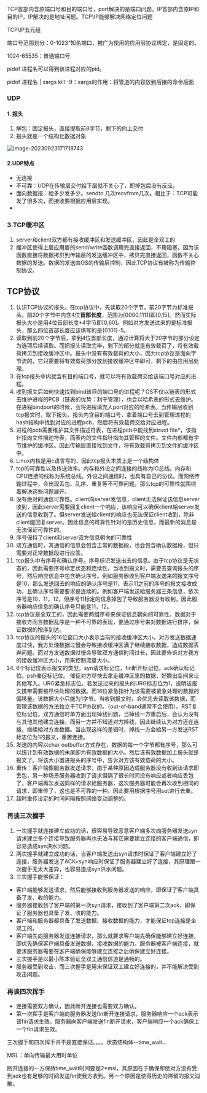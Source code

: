 TCP首部内含原端口号和目的端口号，port解决的是端口问题。IP首部内含原IP和目的IP，IP解决的是地址问题。TCP\IP能够解决网络定位问题

TCP\IP五元组

端口号范围划分：0-1023“知名端口，被广为使用的应用层协议绑定，是固定的。

1024-65535：普通端口号

pidof 进程名可以得到该进程对应的pid。

pidof 进程名 | xargs kill -9：xargs的作用：将管道的内容放到后接的命令后面

### UDP

#### 1. 报头

1. 解包：固定报头，直接提取前8字节，剩下的向上交付
2. 报头就是一个结构化数据对象

![image-20230923171718743](https://non1.oss-cn-guangzhou.aliyuncs.com/write1/202309231717752.png)

#### 2.UDP特点

* 无连接
* 不可靠：UDP在传输层交付給下层就不关心了，即掉包后没有反应。
* 面向数据报：給多少发多少。sendto 几次recvfrom几次。相比于：TCP可能发了很多次，而接收要根据应用层实现。
* 

### 3.TCP缓冲区

1. server和client双方都有接收缓冲区和发送缓冲区，因此是全双工的
2. 缓冲区使得上层应用层的send/write函数调用完直接返回，不用阻塞。因为该函数直接将数据拷贝到传输层的发送缓冲区中，拷贝完直接返回，函数不关心数据的发送。数据的发送由OS的传输层控制，因此TCP协议有被称为传输控制协议。

## TCP协议

1. 认识TCP协议的报头。在tcp协议中，先读取20个字节，前20字节为标准报头。前20个字节中内含4位**首部长度**，范围为[0000,1111]即[0,15]。然而实际报头大小是用4位首部长度*4字节即[0,60]。例如对方发送过来的是标准报头，那么四位首部长度应该填写的是{0101}-5。
2. 读取到前20个字节后，拿到4位首部长度，通过计算将大于20字节的部分设定为选项后续读取。而把报头读取完毕，剩下的部分就是有效载荷了，将有效载荷拷贝到接收缓冲区中。报头中没有有效载荷的大小，因为tcp协议是面向字节流的，它只需要将有效载荷部分放到接收缓冲区中即可，剩下的由应用层处理。
3. 在tcp报头中内就含有目的端口号，就可以将有效载荷交给该端口号对应的进程。
4. 收到报文后如何快速找到bind该目的端口号的进程呢？OS不仅以链表的形式去维护进程的PCB（链表的优势：利于管理），也会以哈希表的形式去维护。在进程bindport的时候，会将进程填充入port对应的哈希表。当传输层收到tcp报文时，取下报头，报头内含目的端口号，拿着端口号去到管理进程的hash结构中找到对应的进程pcb，然后将有效载荷交给对应进程。
5. 进程的pcb需要维护其文件描述符表，在进程pcb中能找到struct file*，该指针指向文件描述符表，而表内的文件指针指向其管理的文件。文件内部都有字节维护的缓冲区。因此传输层直接找到文件，将有效载荷拷贝到文件的缓冲区中。
6. Linux内核是用c语言写的，因此tcp报头本质上是一个结构体
7. tcp的可靠性以及传送效率。内存和外设之间连接的线称为IO总线。内存和CPU连接的线称为系统总线。外设之间通信时，也具有自己的协议。而网络传输过程中，会出现丢包、乱序、重复等不可靠问题，那么tcp的可靠性就围绕着解决这些问题展开。
8. 没有绝对的通信可靠性。client向server发信息，client无法保证该信息server收到，因此server需要回复client一个响应，该响应可以确保client給server发送的信息收到了。但server发送給client的响应也无法保证client收到，除非client能回复server。因此信息的可靠性针对的是历史信息，而最新的消息是无法保证可靠性的。
9. 序号保持了client和server双方信息朝向的可靠性
10. 双方通信时，其通信的信息会包含正常的数据段，也会包含确认数据段，但只需要对正常数据段进行应答。
11. tcp报头中有序号和确认序号。序号标识发送出去的信息。由于tcp协议是无状态的，因此需要序号标定状态和连续性。当收到报文时，需要去查询报头的序号，然后响应信息中包含确认序号。例如服务器收到客户端发送来的报文序号是10，那么发送回去的响应的确认序号是11，表示11之前的序号的报文接收成功，且确认序号需要要求是连续的。例如客户端发送給服务器三条信息，依次序号是10，11，12，但序号11标定的信息掉包了导致服务器没有收到，因此服务器响应信息的确认序号只能是11，12。
12. tcp协议是全双工的，因此需要两组序号来保证信息朝向的可靠性。数据对于接收方而言数据乱序是一种不可靠的表现，要通过序号来对数据进行排序，保证数据的按序到达。
13. tcp协议的报头的16位窗口大小表示当前的接收缓冲区大小。对方发送数据速度过快，我方处理数据过慢会导致接收缓冲区满了继续接收数据，造成数据丢弃问题。而对方发送数据过慢会导致双方通信时间过长，因此要告诉对方我方的接收缓冲区大小，用来控制流量大小。
14. 6个标记位表示报文的类型。syn请求标记位，fin断开标记位。ack确认标记位。psh催促标记位。 催促对方尽快去拿走缓冲区里的数据，好腾出空间来让其他写入。URG紧急标志位。若发送过来的报头的URG标志位为1，说明该报文携带需要被尽快处理的数据。而16位紧急指针为该需要被紧急处理的数据的偏移量。该数据大小只能为1字节。当收到报文时，会优先去读取该数据，而管理该数据的方法独立于TCP协议的。（out-of-band通常不会使用）。RST复位标记位。双方通信时单方面出现掉线问题，当掉线一方重启后，会认为没有与其他其他建立连接，而另一方并不知道对方掉线，因此继续认为对方还在连接，继续給对方发数据。当出现这样的差错时，掉线一方会給另一方发送RST标志位为1的报文，重置连接。
15. 发送的内容以char outbuffer方式存在，数据的每一个字节都有序号，那么可以统计到有效数据的末尾即为有效数据的大小。然后该有效数据加上报头就是报文了。将该大小置进报头的序号中，告诉对方该有效载荷的大小。
16. 重传：客户端像服务器发送请求，由于某种原因造成服务器没有收到该请求即丢包，另一种场景服务器收到了请求但隔了很长时间没有响应或者响应丢包了，客户端再次发送同样的请求給服务器，这次服务器可能会再次收到相同的请求，即重传了，这也是不可靠的一种。因此要用根据序号用set进行去重。
17. 超时重传设定的时间间隔按照网络变动调整的。





### 再谈三次握手

1. 一次握手就连接建立成功的话，很容易导致恶意客户端多次向服务器发送syn请求建立多个连接导致服务器再也无法与其它需要建立连接的客户端通信，即容易造成syn洪水问题。
2. 两次握手就建立成功的话，当客户端发送出syn请求时保证了客户端建立好了连接，服务器发送了ACK+syn响应时保证了服务器建立好了连接，其原理跟一次握手无太大差异，也容易造成syn洪水问题。
3. 三次握手能够保证：

* 客户端能够发送请求，然后能够接收到服务器发送的响应，即保证了客户端具备了发、收的能力。
* 服务器接收到了客户端的第一次syn请求，接收到了客户端第二次ack，即保证了服务器也具备了发、收的能力。
* 客户端和服务器都具备了发送数据、接收数据的能力，才能保证tcp连接是全双工的。
* 客户端先向服务器发送连接请求，那么就要求客户端先确保能够建立好连接，即优先确保客户端具备发送数据、接收数据的能力。服务器被客户端连接，就要求服务器需要在客户端确保能够建立连接之后确保建立好连接。
* 三次握手是以最小陈本验证全双工通信信道是通畅的。
* 服务器受到攻击，而三次握手是用来保证双工建立好连接的，并不能解决受到攻击问题。

### 再谈四次挥手

* 连接需要双方确认，因此断开连接也需要双方确认。
* 第一次挥手是客户端向服务器发送fin断开连接请求，服务器响应一个ack表示该fin请求生效。服务器向客户端发送fin断开请求，客户端响应一个ack确保上一个fin请求生效。

三次握手和四次挥手并不是直接保证。。。。状态结构体--time_wait...



MSL：单向传输最大用时单位

断开连接的一方保持time_wait时间要是2*msl，其原因在于确保即使对方没有受到ack也有足够的时间发送fin使我方收到。另一个原因是使得历史的滞留的报文消散。 